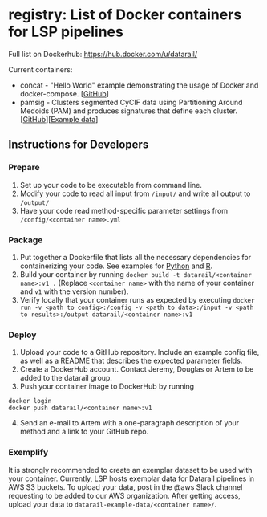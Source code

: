 # registry: List of Docker containers for LSP pipelines

Full list on Dockerhub: https://hub.docker.com/u/datarail/

Current containers:
  * concat - "Hello World" example demonstrating the usage of Docker and docker-compose. [[GitHub](https://github.com/datarail/concat-docker)]
  * pamsig -  Clusters segmented CyCIF data using Partitioning Around Medoids (PAM) and produces signatures that define each cluster. [[GitHub](https://github.com/datarail/cscwg)][[Example data](http://s3.amazonaws.com/datarail-example-data/pamsig/CyCIF1.csv)]
  
## Instructions for Developers

### Prepare

  1. Set up your code to be executable from command line.
  2. Modify your code to read all input from `/input/` and write all output to `/output/`
  3. Have your code read method-specific parameter settings from `/config/<container name>.yml`

### Package

  1. Put together a Dockerfile that lists all the necessary dependencies for containerizing your code. See examples for [Python](https://github.com/datarail/concat-docker/blob/master/Dockerfile) and [R](https://github.com/datarail/cscwg/blob/master/pamsig/Dockerfile).
  2. Build your container by running `docker build -t datarail/<container name>:v1 .` (Replace `<container name>` with the name of your container and `v1` with the version number).
  3. Verify locally that your container runs as expected by executing `docker run -v <path to config>:/config -v <path to data>:/input -v <path to results>:/output datarail/<container name>:v1`

### Deploy

  1. Upload your code to a GitHub repository. Include an example config file, as well as a README that describes the expected parameter fields.
  2. Create a DockerHub account. Contact Jeremy, Douglas or Artem to be added to the datarail group.
  3. Push your container image to DockerHub by running
  ```
  docker login
  docker push datarail/<container name>:v1
  ```
  4. Send an e-mail to Artem with a one-paragraph description of your method and a link to your GitHub repo.

### Exemplify

  It is strongly recommended to create an exemplar dataset to be used with your container. Currently, LSP hosts exemplar data for Datarail pipelines in AWS S3 buckets. To upload your data, post in the @aws Slack channel requesting to be added to our AWS organization. After getting access, upload your data to `datarail-example-data/<container name>/`.
